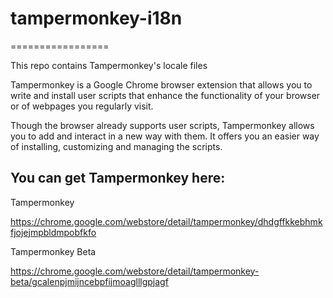 # tampermonkey-i18n
=================

This repo contains Tampermonkey's locale files

Tampermonkey is a Google Chrome browser extension that allows you to write and install user scripts that enhance the functionality of your browser or of webpages you regularly visit. 

Though the browser already supports user scripts, Tampermonkey allows you to add and interact in a new way with them. It offers you an easier way of installing, customizing and managing the scripts.


## You can get Tampermonkey here:

Tampermonkey

https://chrome.google.com/webstore/detail/tampermonkey/dhdgffkkebhmkfjojejmpbldmpobfkfo

Tampermonkey Beta

https://chrome.google.com/webstore/detail/tampermonkey-beta/gcalenpjmijncebpfijmoaglllgpjagf
